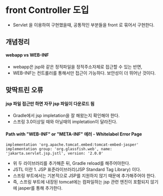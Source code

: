 # front Controller 도입
- Servlet 을 이용하여 구현했을때, 공통적인 부분들을 front 로 묶어서 구현한다.

## 개념정리
#### webapp vs WEB-INF
- webapp은 jsp와 같은 정적파일을 정적주소자체로 접근할 수 있는 반면,
- WEB-INF는 컨트롤러를 통해서만 접근이 가능하다. 보안성이 더 뛰어난 것이다.

## 맞딱트린 오류
#### jsp 파일 접근만 하면 자꾸 jsp 파일이 다운로드 됨
- Gradle에서 jsp impletation을 잘 해왔는지 확인해야 한다.
- 스프링 3.0이상일 때와 아닐때의 impletation이 달라진다.
#### Path with "WEB-INF" or "META-INF" 에러 - Whitelabel Error Page
```
implementation 'org.apache.tomcat.embed:tomcat-embed-jasper'
implementation group: 'org.glassfish.web', name: 'jakarta.servlet.jsp.jstl', version: '2.0.0'
```
- 위 두 라이브러리를 추가해준 뒤, Gradle reload를 해주어야한다.
- JSTL 이란 1. JSP 표준라이브러리(JSP Standard Tag Library) 이다.
- 스프링 부트에서는 기본적으로 JSP를 지원하지 않기 때문에 추가해주어야 한다.
- 즉, 스프링 부트에 내장된 tomcat에는 컴파일하는 jsp 관련 엔진이 포함되지 않기에 jasper를 통해 추가한다.
